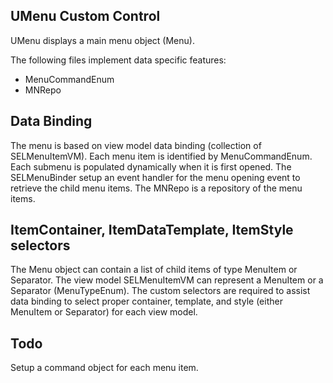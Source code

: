 ﻿## UMenu Custom Control

UMenu displays a main menu object (Menu).

The following files implement data specific features:

- MenuCommandEnum
- MNRepo

## Data Binding

The menu is based on view model data binding (collection of SELMenuItemVM). Each menu item is identified by MenuCommandEnum. Each submenu is populated dynamically when it is first opened. The SELMenuBinder setup an event handler for the menu opening event to retrieve the child menu items. The MNRepo is a repository of the menu items.

## ItemContainer, ItemDataTemplate, ItemStyle selectors

The Menu object can contain a list of child items of type MenuItem or Separator. The view model SELMenuItemVM can represent a MenuItem or a Separator (MenuTypeEnum). The custom selectors are required to assist data binding to select proper container, template, and style (either MenuItem or Separator) for each view model.

## Todo

Setup a command object for each menu item.